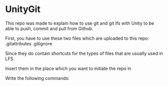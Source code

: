 # UnityGit

This repo was made to explain how to use git and git lfs with Unity to be able to push, commit and pull from Github.

First, you have to use these two files which are uploaded to this repo:
.gitattributes
.gitignore

Since they do contain shortcuts for the types of files that are usually used in LFS.

Insert them in the place which you want to initiate the repo in

Write the following commands:


